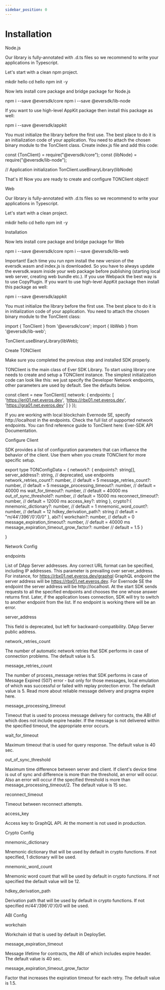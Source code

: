 ```yaml
---
sidebar_position: 0
---
```


# Installation

Node.js

Our library is fully-annotated with .d.ts files so we recommend to write your applications in Typescript.

Let's start with a clean npm project.

mkdir hello
cd hello
npm init -y

Now lets install core package and bridge package for Node.js

npm i --save @eversdk/core
npm i --save @eversdk/lib-node

If you want to use high-level AppKit package then install this package as well:

npm i --save @eversdk/appkit

You must initialize the library before the first use. The best place to do it is an initialization code of your application.
You need to attach the chosen binary module to the TonClient class. Create index.js file and add this code:

const {TonClient} = require("@eversdk/core");
const {libNode} = require("@eversdk/lib-node");

// Application initialization
TonClient.useBinaryLibrary(libNode)

That's it! Now you are ready to create and configure TONClient object!


Web

Our library is fully-annotated with .d.ts files so we recommend to write your applications in Typescript.

Let's start with a clean project.

mkdir hello
cd hello
npm init -y

Installation

Now lets install core package and bridge package for Web

npm i --save @eversdk/core
npm i --save @eversdk/lib-web

Important! Each time you run npm install the new version of the eversdk.wasm and index.js is downloaded. So you have to always update the eversdk.wasm inside your web package before publishing (starting local web server, creating web bundle etc.). If you use Webpack the best way is to use CopyPlugin.
If you want to use high-level AppKit package then install this package as well:

npm i --save @eversdk/appkit

You must initialize the library before the first use. The best place to do it is in initialization code of your application.
You need to attach the chosen binary module to the TonClient class:

import { TonClient } from '@eversdk/core';
import { libWeb } from '@eversdk/lib-web';

TonClient.useBinaryLibrary(libWeb);


Create TONClient

Make sure you completed the previous step and installed SDK properly.

TONClient is the main class of Ever SDK Library. To start using library one needs to create and setup a TONClient instance.
The simplest initialization code can look like this: we just specify the Developer Network endpoints, other parameters are used by default. See the defaults below.

const client = new TonClient({
network: { 
    endpoints: [
        'https://eri01.net.everos.dev',
        'https://rbx01.net.everos.dev',
        'https://gra01.net.everos.dev'
] 
    } 
});

If you are working with local blockchain Evernode SE, specify http://localhost in the endpoints.
Check the full list of supported network endpoints.
You can find reference guide to TonClient here: Ever-SDK API Documentation.


Configure Client

SDK provides a list of configuration parameters that can influence the behavior of the client. Use them when you create TONClient for more specific setup.

export type TONConfigData = {
network?: { 
    endpoints?: string[],
    server_address?: string, // deprecated, use endpoints
    network_retries_count?: number, // default = 5
    message_retries_count?: number, // default = 5
    message_processing_timeout?: number, // default = 40000 ms
    wait_for_timeout?: number, // default = 40000 ms
    out_of_sync_threshold?: number, // default = 15000 ms
    reconnect_timeout?: number, // default = 12000 ms
      access_key?: string
    },
crypto?:{
    mnemonic_dictionary?: number, // default = 1
    mnemonic_word_count?: number, // default = 12
    hdkey_derivation_path?: string // default = "m/44'/396'/0'/0/0"
    },
abi?:{
    workchain?: number, // default = 0
    message_expiration_timeout?: number, // default = 40000 ms
    message_expiration_timeout_grow_factor?: number // default = 1.5
    }

}


Network Config

endpoints

List of DApp Server addresses. Any correct URL format can be specified, including IP addresses. This parameter is prevailing over server_address.
For instance, for https://rbx01.net.everos.dev/graphql GraphQL endpoint the server address will be https://rbx01.net.everos.dev. For Evernode SE the endpoint the server address will be http://localhost.
At the start SDK sends requests to all the specified endpoints and chooses the one whose answer returns first. Later, if the application loses connection, SDK will try to switch to another endpoint from the list. If no endpoint is working there will be an error.

server_address

This field is deprecated, but left for backward-compatibility. DApp Server public address.

network_retries_count

The number of automatic network retries that SDK performs in case of connection problems. The default value is 5.

message_retries_count

The number of process_message retries that SDK performs in case of Message Expired (507) error - but only for those messages, local emulation of which was successful or failed with replay protection error. The default value is 5.
Read more about reliable message delivery and pragma expire here.

message_processing_timeout

Timeout that is used to process message delivery for contracts, the ABI of which does not include expire header. If the message is not delivered within the specified timeout, the appropriate error occurs.

wait_for_timeout

Maximum timeout that is used for query response. The default value is 40 sec.

out_of_sync_threshold

Maximum time difference between server and client.
If client's device time is out of sync and difference is more than the threshold, an error will occur. Also an error will occur if the specified threshold is more than message_processing_timeout/2.
The default value is 15 sec.

reconnect_timeout

Timeout between reconnect attempts.

access_key

Access key to GraphQL API. At the moment is not used in production.


Crypto Config

mnemonic_dictionary

Mnemonic dictionary that will be used by default in crypto functions. If not specified, 1 dictionary will be used.

mnemonic_word_count

Mnemonic word count that will be used by default in crypto functions. If not specified the default value will be 12.

hdkey_derivation_path

Derivation path that will be used by default in crypto functions. If not specified m/44'/396'/0'/0/0 will be used.


ABI Config

workchain

Workchain id that is used by default in DeploySet.

message_expiration_timeout

Message lifetime for contracts, the ABI of which includes expire header. The default value is 40 sec.

message_expiration_timeout_grow_factor

Factor that increases the expiration timeout for each retry. The default value is 1.5.